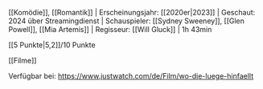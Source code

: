 
[[Komödie]], [[Romantik]] | Erscheinungsjahr: [[2020er|2023]] | Geschaut: 2024 über Streamingdienst | Schauspieler: [[Sydney Sweeney]], [[Glen Powell]], [[Mia Artemis]] | Regisseur: [[Will Gluck]] | 1h 43min

[[5 Punkte|5,2]]/10 Punkte


[[Filme]]

Verfügbar bei: https://www.justwatch.com/de/Film/wo-die-luege-hinfaellt
